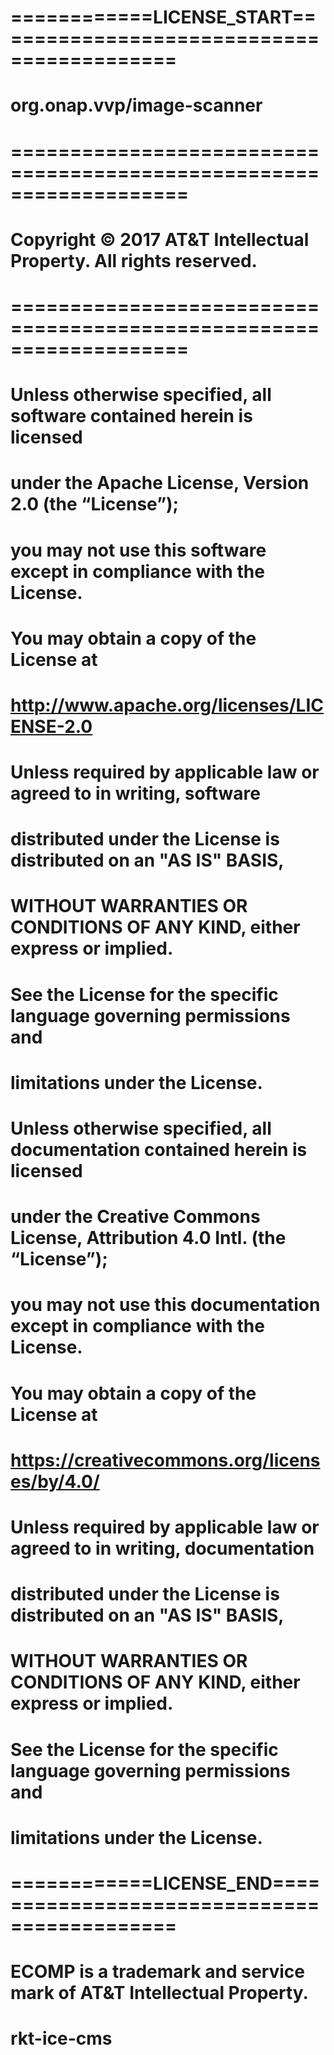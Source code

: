 # ============LICENSE_START========================================== 
# org.onap.vvp/image-scanner
# ===================================================================
# Copyright © 2017 AT&T Intellectual Property. All rights reserved.
# ===================================================================
#
# Unless otherwise specified, all software contained herein is licensed
# under the Apache License, Version 2.0 (the “License”);
# you may not use this software except in compliance with the License.
# You may obtain a copy of the License at
#
#             http://www.apache.org/licenses/LICENSE-2.0
#
# Unless required by applicable law or agreed to in writing, software
# distributed under the License is distributed on an "AS IS" BASIS,
# WITHOUT WARRANTIES OR CONDITIONS OF ANY KIND, either express or implied.
# See the License for the specific language governing permissions and
# limitations under the License.
#
#
#
# Unless otherwise specified, all documentation contained herein is licensed
# under the Creative Commons License, Attribution 4.0 Intl. (the “License”);
# you may not use this documentation except in compliance with the License.
# You may obtain a copy of the License at
#
#             https://creativecommons.org/licenses/by/4.0/
#
# Unless required by applicable law or agreed to in writing, documentation
# distributed under the License is distributed on an "AS IS" BASIS,
# WITHOUT WARRANTIES OR CONDITIONS OF ANY KIND, either express or implied.
# See the License for the specific language governing permissions and
# limitations under the License.
#
# ============LICENSE_END============================================
#
# ECOMP is a trademark and service mark of AT&T Intellectual Property.
# rkt-ice-cms

